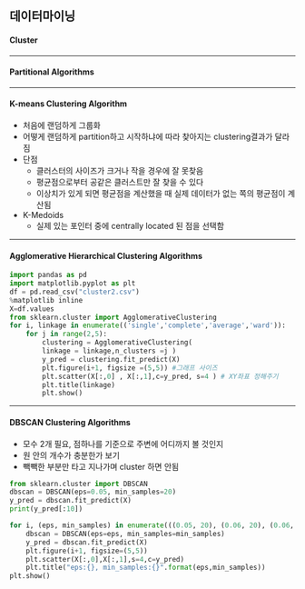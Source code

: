 ## 데이터마이닝

#### Cluster

<hr>

#### Partitional Algorithms

<hr>

#### K-means Clustering Algorithm

- 처음에 랜덤하게 그룹화
- 어떻게 랜덤하게 partition하고 시작하냐에 따라 찾아지는 clustering결과가 달라짐
- 단점
  - 클러스터의 사이즈가 크거나 작을 경우에 잘 못찾음
  - 평균점으로부터 공같은 클러스트만 잘 찾을 수 있다
  - 이상치가 있게 되면 평균점을 계산했을 때 실제 데이터가 없는 쪽의 평균점이 계산됨
- K-Medoids
  - 실제 있는 포인터 중에 centrally located 된 점을 선택함

<hr>

#### Agglomerative Hierarchical Clustering Algorithms

```python
import pandas as pd
import matplotlib.pyplot as plt
df = pd.read_csv("cluster2.csv")
%matplotlib inline
X=df.values
from sklearn.cluster import AgglomerativeClustering
for i, linkage in enumerate(('single','complete','average','ward')):
    for j in range(2,5):
        clustering = AgglomerativeClustering(
        linkage = linkage,n_clusters =j )
        y_pred = clustering.fit_predict(X)
        plt.figure(i+1, figsize =(5,5)) #그래프 사이즈
        plt.scatter(X[:,0] , X[:,1],c=y_pred, s=4 ) # XY좌표 정해주기
        plt.title(linkage)
        plt.show()
```



<hr>

#### DBSCAN  Clustering Algorithms

- 모수 2개 필요, 점하나를 기준으로 주변에 어디까지 볼 것인지
- 원 안의 개수가 충분한가 보기
- 빽빽한 부분만 타고 지나가며 cluster 하면 안됨

```python
from sklearn.cluster import DBSCAN
dbscan = DBSCAN(eps=0.05, min_samples=20)
y_pred = dbscan.fit_predict(X)
print(y_pred[:10])
```

```python
for i, (eps, min_samples) in enumerate(((0.05, 20), (0.06, 20), (0.06, 15), (0.06, 6))):
    dbscan = DBSCAN(eps=eps, min_samples=min_samples)
    y_pred = dbscan.fit_predict(X)
    plt.figure(i+1, figsize=(5,5))
    plt.scatter(X[:,0],X[:,1],s=4,c=y_pred)
    plt.title("eps:{}, min_samples:{}".format(eps,min_samples))
plt.show()
```

